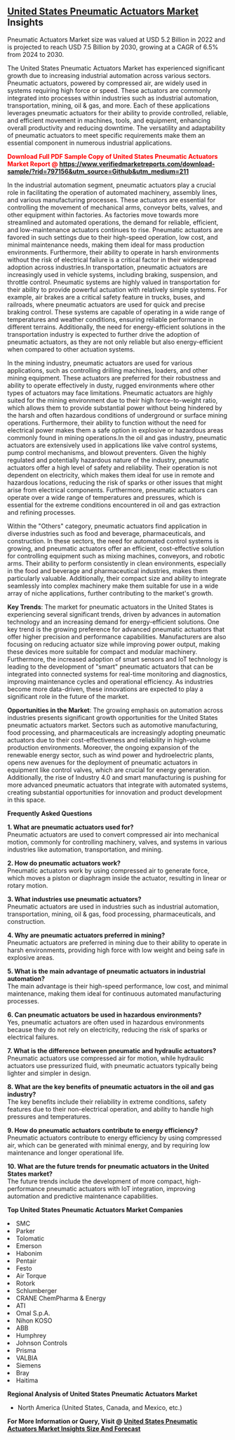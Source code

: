 <h2><a href="https://www.verifiedmarketreports.com/download-sample/?rid=797156&amp;utm_source=Github&amp;utm_medium=211" target="_blank">United States Pneumatic Actuators Market</a> Insights</h2><p>Pneumatic Actuators Market size was valued at USD 5.2 Billion in 2022 and is projected to reach USD 7.5 Billion by 2030, growing at a CAGR of 6.5% from 2024 to 2030.</p><p><p>The United States Pneumatic Actuators Market has experienced significant growth due to increasing industrial automation across various sectors. Pneumatic actuators, powered by compressed air, are widely used in systems requiring high force or speed. These actuators are commonly integrated into processes within industries such as industrial automation, transportation, mining, oil & gas, and more. Each of these applications leverages pneumatic actuators for their ability to provide controlled, reliable, and efficient movement in machines, tools, and equipment, enhancing overall productivity and reducing downtime. The versatility and adaptability of pneumatic actuators to meet specific requirements make them an essential component in numerous industrial applications. <b><p><span class=""><span style="color: #ff0000;"><strong>Download Full PDF Sample Copy of United States Pneumatic Actuators Market Report</strong> @ </span><a href="https://www.verifiedmarketreports.com/download-sample/?rid=797156&amp;utm_source=Github&amp;utm_medium=211" target="_blank">https://www.verifiedmarketreports.com/download-sample/?rid=797156&amp;utm_source=Github&amp;utm_medium=211</a></span></p></b></p><p>In the industrial automation segment, pneumatic actuators play a crucial role in facilitating the operation of automated machinery, assembly lines, and various manufacturing processes. These actuators are essential for controlling the movement of mechanical arms, conveyor belts, valves, and other equipment within factories. As factories move towards more streamlined and automated operations, the demand for reliable, efficient, and low-maintenance actuators continues to rise. Pneumatic actuators are favored in such settings due to their high-speed operation, low cost, and minimal maintenance needs, making them ideal for mass production environments. Furthermore, their ability to operate in harsh environments without the risk of electrical failure is a critical factor in their widespread adoption across industries.In transportation, pneumatic actuators are increasingly used in vehicle systems, including braking, suspension, and throttle control. Pneumatic systems are highly valued in transportation for their ability to provide powerful actuation with relatively simple systems. For example, air brakes are a critical safety feature in trucks, buses, and railroads, where pneumatic actuators are used for quick and precise braking control. These systems are capable of operating in a wide range of temperatures and weather conditions, ensuring reliable performance in different terrains. Additionally, the need for energy-efficient solutions in the transportation industry is expected to further drive the adoption of pneumatic actuators, as they are not only reliable but also energy-efficient when compared to other actuation systems.<p>In the mining industry, pneumatic actuators are used for various applications, such as controlling drilling machines, loaders, and other mining equipment. These actuators are preferred for their robustness and ability to operate effectively in dusty, rugged environments where other types of actuators may face limitations. Pneumatic actuators are highly suited for the mining environment due to their high force-to-weight ratio, which allows them to provide substantial power without being hindered by the harsh and often hazardous conditions of underground or surface mining operations. Furthermore, their ability to function without the need for electrical power makes them a safe option in explosive or hazardous areas commonly found in mining operations.In the oil and gas industry, pneumatic actuators are extensively used in applications like valve control systems, pump control mechanisms, and blowout preventers. Given the highly regulated and potentially hazardous nature of the industry, pneumatic actuators offer a high level of safety and reliability. Their operation is not dependent on electricity, which makes them ideal for use in remote and hazardous locations, reducing the risk of sparks or other issues that might arise from electrical components. Furthermore, pneumatic actuators can operate over a wide range of temperatures and pressures, which is essential for the extreme conditions encountered in oil and gas extraction and refining processes.<p>Within the "Others" category, pneumatic actuators find application in diverse industries such as food and beverage, pharmaceuticals, and construction. In these sectors, the need for automated control systems is growing, and pneumatic actuators offer an efficient, cost-effective solution for controlling equipment such as mixing machines, conveyors, and robotic arms. Their ability to perform consistently in clean environments, especially in the food and beverage and pharmaceutical industries, makes them particularly valuable. Additionally, their compact size and ability to integrate seamlessly into complex machinery make them suitable for use in a wide array of niche applications, further contributing to the market's growth.<p><strong>Key Trends</strong>: The market for pneumatic actuators in the United States is experiencing several significant trends, driven by advances in automation technology and an increasing demand for energy-efficient solutions. One key trend is the growing preference for advanced pneumatic actuators that offer higher precision and performance capabilities. Manufacturers are also focusing on reducing actuator size while improving power output, making these devices more suitable for compact and modular machinery. Furthermore, the increased adoption of smart sensors and IoT technology is leading to the development of "smart" pneumatic actuators that can be integrated into connected systems for real-time monitoring and diagnostics, improving maintenance cycles and operational efficiency. As industries become more data-driven, these innovations are expected to play a significant role in the future of the market.<p><strong>Opportunities in the Market</strong>: The growing emphasis on automation across industries presents significant growth opportunities for the United States pneumatic actuators market. Sectors such as automotive manufacturing, food processing, and pharmaceuticals are increasingly adopting pneumatic actuators due to their cost-effectiveness and reliability in high-volume production environments. Moreover, the ongoing expansion of the renewable energy sector, such as wind power and hydroelectric plants, opens new avenues for the deployment of pneumatic actuators in equipment like control valves, which are crucial for energy generation. Additionally, the rise of Industry 4.0 and smart manufacturing is pushing for more advanced pneumatic actuators that integrate with automated systems, creating substantial opportunities for innovation and product development in this space.<p><strong>Frequently Asked Questions</strong></p><p><strong>1. What are pneumatic actuators used for?</strong><br>Pneumatic actuators are used to convert compressed air into mechanical motion, commonly for controlling machinery, valves, and systems in various industries like automation, transportation, and mining.</p><p><strong>2. How do pneumatic actuators work?</strong><br>Pneumatic actuators work by using compressed air to generate force, which moves a piston or diaphragm inside the actuator, resulting in linear or rotary motion.</p><p><strong>3. What industries use pneumatic actuators?</strong><br>Pneumatic actuators are used in industries such as industrial automation, transportation, mining, oil & gas, food processing, pharmaceuticals, and construction.</p><p><strong>4. Why are pneumatic actuators preferred in mining?</strong><br>Pneumatic actuators are preferred in mining due to their ability to operate in harsh environments, providing high force with low weight and being safe in explosive areas.</p><p><strong>5. What is the main advantage of pneumatic actuators in industrial automation?</strong><br>The main advantage is their high-speed performance, low cost, and minimal maintenance, making them ideal for continuous automated manufacturing processes.</p><p><strong>6. Can pneumatic actuators be used in hazardous environments?</strong><br>Yes, pneumatic actuators are often used in hazardous environments because they do not rely on electricity, reducing the risk of sparks or electrical failures.</p><p><strong>7. What is the difference between pneumatic and hydraulic actuators?</strong><br>Pneumatic actuators use compressed air for motion, while hydraulic actuators use pressurized fluid, with pneumatic actuators typically being lighter and simpler in design.</p><p><strong>8. What are the key benefits of pneumatic actuators in the oil and gas industry?</strong><br>The key benefits include their reliability in extreme conditions, safety features due to their non-electrical operation, and ability to handle high pressures and temperatures.</p><p><strong>9. How do pneumatic actuators contribute to energy efficiency?</strong><br>Pneumatic actuators contribute to energy efficiency by using compressed air, which can be generated with minimal energy, and by requiring low maintenance and longer operational life.</p><p><strong>10. What are the future trends for pneumatic actuators in the United States market?</strong><br>The future trends include the development of more compact, high-performance pneumatic actuators with IoT integration, improving automation and predictive maintenance capabilities.</p></p><p><strong>Top United States Pneumatic Actuators Market Companies</strong></p><div data-test-id=""><p><li>SMC</li><li> Parker</li><li> Tolomatic</li><li> Emerson</li><li> Habonim</li><li> Pentair</li><li> Festo</li><li> Air Torque</li><li> Rotork</li><li> Schlumberger</li><li> CRANE ChemPharma & Energy</li><li> ATI</li><li> Omal S.p.A.</li><li> Nihon KOSO</li><li> ABB</li><li> Humphrey</li><li> Johnson Controls</li><li> Prisma</li><li> VALBIA</li><li> Siemens</li><li> Bray</li><li> Haitima</li></p><div><strong>Regional Analysis of&nbsp;United States Pneumatic Actuators Market</strong></div><ul><li dir="ltr"><p dir="ltr">North America&nbsp;(United States, Canada, and Mexico, etc.)</p></li></ul><p><strong>For More Information or Query, Visit @&nbsp;</strong><strong><a href="https://www.verifiedmarketreports.com/product/pneumatic-actuators-market/?utm_source=Github&amp;utm_medium=211" target="_blank">United States Pneumatic Actuators Market Insights Size And Forecast</a></strong></p></div>
